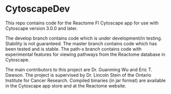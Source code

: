 CytoscapeDev
============
This repo contains code for the Reactome FI Cytoscape app for use with Cytoscape version 3.0.0 and later.

The develop branch contains code which is under development/in testing. Stability is not guaranteed.
The master branch contains code which has been tested and is stable.
The path-x branch contains code with experimental features for viewing pathways from the Reactome
database in Cytoscape.

The main contributors to this project are Dr. Guanming Wu and Eric T. Dawson.
The project is supervised by Dr. Lincoln Stein of the Ontario Institute for Cancer Research.
Compiled binaries (in jar format) are available in the Cytoscape app store and at the
Reactome website.

